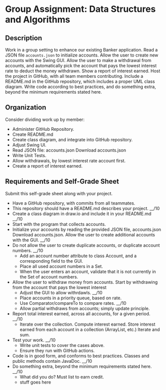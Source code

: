 # Group Assignment: Data Structures and Algorithms

## Description

Work in a group setting to enhance our existing Banker application.  Read a JSON file `accounts.json` to initialize accounts.  Allow the user to create new accounts with the Swing GUI.  Allow the user to make a withdrawal from accounts, and automatically pick the account that pays the lowest interest rate to deduct the money withdrawn.  Show a report of interest earned.  Host the project in GitHub, with all team members contributing.  Include a README.md in the GitHub repository, which includes a proper UML class diagram.  Write code according to best practices, and do something extra, beyond the minimum requirements stated here.

## Organization

Consider dividing work up by member:

- Administer GitHub Repository.
- Create README.md
- Create class diagram, and integrate into GitHub repository.
- Adjust Swing UI.
- Read JSON file: accounts.json Download accounts.json
- Write Unit Tests.
- Allow withdrawals, by lowest interest rate account first.
- Create a report of interest earned.

## Requirements and Self-Grade Sheet

Submit this self-grade sheet along with your project.

- Have a GitHub repository, with commits from all teammates.
- This repository should have a README.md describes your project. __/10
- Create a class diagram in draw.io and include it in your README.md __/10
- Start with the program that collects accounts.
- Initialize your accounts by reading the provided JSON file, accounts.json Download accounts.json.  Allow the user to create additional accounts with the GUI. __/10
- Do not allow the user to create duplicate accounts, or duplicate account numbers. __/10
  - Add an account number attribute to class Account, and a corresponding field to the GUI.
  - Place all used account numbers in a Set.
  - When the user enters an account, validate that it is not currently in the Set of account numbers.
- Allow the user to withdraw money from accounts.  Start by withdrawing from the account that pays the lowest interest
  - Adjust the GUI to allow withrdawls.  __/10
  - Place accounts in a priority queue, based on rate.
  - Use Comparator/compareTo to compare rates.  __/10
  - Allow partial withdraws from accounts; simply update principle.
- Report total interest earned, across all accounts, for a given period. __/10
  - Iterate over the collection.  Compute interest earned.  Store interest earned from each account in a collection (ArrayList, etc.)  Iterate and sum.
- Test your work. __/10
  - Write unit tests to cover the cases above.
  - Ensure they run with GitHub actions.  
- Code is in good form, and conforms to best practices.  Classes and public methods contain JavaDoc. __/10
- Do something extra, beyond the minimum requirements stated here.  __/10
  - What did you do?  Must list to earn credit.
  - stuff goes here
